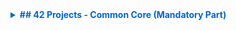 <details>
<summary style="color: #0066cc; font-weight: bold;"> ## 42 Projects - Common Core (Mandatory Part)</summary>
<details>
<summary style="color: #0066cc; font-weight: bold;"> ### First cycle (Mandatory Part)</summary>
- [**Libft**](https://github.com/mferest/Cursus42/tree/main/Cursus/circle-00/Libft) : 125/100 ✔️✔️
</details>

### Second cycle
- [**get_next_line**](https://github.com/mferest/Cursus42/tree/main/Cursus/circle-01/get_next_line) : No entregado
- [**ft_printf**](https://github.com/mferest/Cursus42/tree/main/Cursus/circle-01/ft_printf) : No entregado
- [**Born2beroot**](https://github.com/mferest/Cursus42/tree/main/Cursus/circle-00/Libft/Born2beroot) : En proceso
  
![Proceso](https://github.com/mferest/Cursus42/assets/139508718/5c3469bb-e8d8-4f01-baa4-4d282a625556)
</details>
